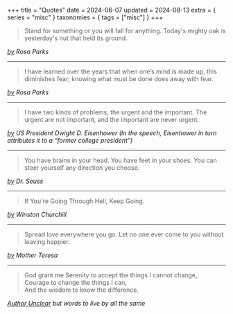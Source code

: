+++
title = "Quotes"
date = 2024-06-07
updated = 2024-08-13
extra = { series = "misc" }
taxonomies = { tags = ["misc"] }
+++

> Stand for something or you will fall for anything.
> Today's mighty oak is yesterday's nut that held its ground.

_[by](https://ca.sports.yahoo.com/style/25-best-rosa-parks-quotes-213800313.html) Rosa Parks_

---

> I have learned over the years that when one’s mind is made up, this diminishes fear; knowing what must be done does away with fear.

_[by](https://ca.sports.yahoo.com/style/25-best-rosa-parks-quotes-213800313.html) Rosa Parks_

---

> I have two kinds of problems, the urgent and the important. The urgent are not important, and the important are never urgent.

_[by](https://thesquareplanet.com/blog/eisenhower-vectors/) US President Dwight D. Eisenhower (In the speech, Eisenhower in turn attributes it to a “former college president”)_

---

> You have brains in your head. You have feet in your shoes. You can steer yourself any direction you choose.

_[by](https://en.wikipedia.org/wiki/Dr._Seuss) Dr. Seuss_

---

> If You're Going Through Hell, Keep Going.

_[by](https://www.forbes.com/sites/geoffloftus/2012/05/09/if-youre-going-through-hell-keep-going-winston-churchill/) Winston Churchill_

---

> Spread love everywhere you go. Let no one ever come to you without leaving happier.

_[by](https://www.brainyquote.com/quotes/mother_teresa_133195) Mother Teresa_

---

> God grant me Serenity to accept the things I cannot change,\
> Courage to change the things I can,\
> And the wisdom to know the difference.

_[Author Unclear](https://en.wikipedia.org/wiki/Serenity_Prayer) but words to live by all the same_

